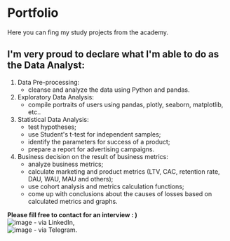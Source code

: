 # Portfolio
Here you can fing my study projects from the academy.
 
## I'm very proud to declare what I'm able to do as the Data Analyst:  
1. Data Pre-processing:
    - cleanse and analyze the data using Python and pandas.
2. Exploratory Data Analysis:
    - compile portraits of users using pandas, plotly, seaborn, matplotlib, etc..
3. Statistical Data Analysis:
    - test hypotheses;
    - use Student's t-test for independent samples;
    - identify the parameters for success of a product;
    - prepare a report for advertising campaigns.
4. Business decision on the result of business metrics:
    - analyze business metrics;
    - calculate marketing and product metrics (LTV, CAC, retention rate, DAU, WAU, MAU and others);
    - use cohort analysis and metrics calculation functions;
    - come up with conclusions about the causes of losses based on calculated metrics and graphs.

**Please fill free to contact for an interview : )**  
![image](https://github.com/pervoemarta/yp_da/assets/155819108/1e0336e1-7457-43e5-9492-b73a21ba2a30) - via LinkedIn,  
![image](https://github.com/pervoemarta/yp_da/assets/155819108/63ffcf79-e891-4448-a7b9-5ca0e07711b9) - via Telegram.
